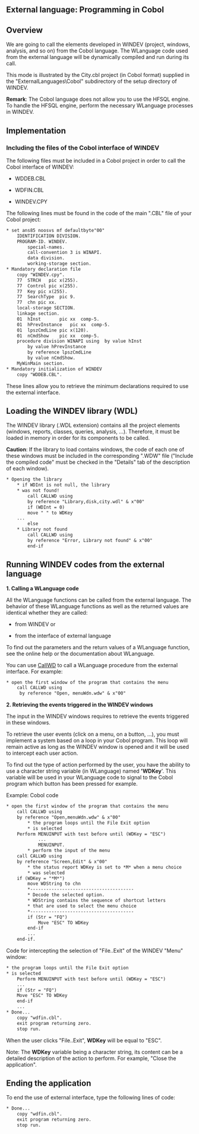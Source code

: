 
## External language: Programming in Cobol
			



<a name="NOTE1"></a>
<a name="NOTE1_1"></a>


## Overview
<a name="overview_ELTTEXTE000142"></a>
We are going to call the elements developed in WINDEV (project, windows, analysis, and so on) from the Cobol language. The WLanguage code used from the external language will be dynamically compiled and run during its call.

This mode is illustrated by the City.cbl project (in Cobol format) supplied in the "ExternalLanguages\\Cobol" subdirectory of the setup directory of WINDEV.

**Remark**: The Cobol language does not allow you to use the HFSQL engine. To handle the HFSQL engine, perform the necessary WLanguage processes in WINDEV.

<a name="NOTE2"></a>
<a name="NOTE2_1"></a>


## Implementation
<a name="implementation_ELTTEXTE000166"></a>


### Including the files of the Cobol interface of WINDEV
<a name="including_the_files_the_cobol_interface_windev_ELTPARAGRAPHE000022"></a>

The following files must be included in a Cobol project in order to call the Cobol interface of WINDEV:

- WDDEB.CBL

- WDFIN.CBL

- WINDEV.CPY




The following lines must be found in the code of the main ".CBL" file of your Cobol project:


```txt
* set ans85 noosvs mf defaultbyte"00"
	IDENTIFICATION DIVISION.
	PROGRAM-ID. WINDEV.
		special-names.
		call-convention 3 is WINAPI.
		data division.
		working-storage section.
* Mandatory declaration file
	copy "WINDEV.cpy".
	77  STRCH	pic x(255).
	77  Control	pic x(255).
	77  Key	pic x(255).
	77  SearchType	pic 9.
	77  chn	pic xx.
	local-storage SECTION.
	linkage section.
	01  hInst		pic xx	comp-5.
	01  hPrevInstance	pic xx	comp-5.
	01  lpszCmdLine	pic x(120).
	01  nCmdShow	pic xx	comp-5.
	procedure division WINAPI using  by value hInst
		by value hPrevInstance
		by reference lpszCmdLine
		by value nCmdShow.
	MyWinMain section.
* Mandatory initialization of WINDEV
	copy "WDDEB.CBL".
```


These lines allow you to retrieve the minimum declarations required to use the external interface.

<a name="NOTE3"></a>
<a name="NOTE3_1"></a>


## Loading the WINDEV library (WDL)
<a name="loading_the_windev_library_wdl_ELTTEXTE000190"></a>
The WINDEV library (.WDL extension) contains all the project elements (windows, reports, classes, queries, analysis, ...). Therefore, it must be loaded in memory in order for its components to be called.

**Caution**: If the library to load contains windows, the code of each one of these windows must be included in the corresponding ".WDW" file ("Include the compiled code" must be checked in the "Details" tab of the description of each window).


```txt
* Opening the library
	* if WDInt is not null, the library
	* was not found!
		call CALLWD using
		by reference "Library,disk,city.wdl" & x"00"
		if (WDInt = 0)
		move " " to WDKey
	...
		else
	* Library not found
		call CALLWD using
		by reference "Error, Library not found" & x"00"
		end-if
```


<a name="NOTE4"></a>
<a name="NOTE4_1"></a>


## Running WINDEV codes from the external language
<a name="running_windev_codes_from_the_external_language_ELTTEXTE000214"></a>
**1. Calling a WLanguage code**

All the WLanguage functions can be called from the external language. The behavior of these WLanguage functions as well as the returned values are identical whether they are called:

- from WINDEV or

- from the interface of external language




To find out the parameters and the return values of a WLanguage function, see the online help or the documentation about WLanguage.

You can use [CallWD](../LangageExt/7510001.md) to call a WLanguage procedure from the external interface. For example:


```txt
* open the first window of the program that contains the menu
	call CALLWD using
	 by reference "Open, menuWdn.wdw" & x"00"
```


**2. Retrieving the events triggered in the WINDEV windows**

The input in the WINDEV windows requires to retrieve the events triggered in these windows.

To retrieve the user events (click on a menu, on a button, ...), you must implement a system based on a loop in your Cobol program. This loop will remain active as long as the WINDEV window is opened and it will be used to intercept each user action.

To find out the type of action performed by the user, you have the ability to use a character string variable (in WLanguage) named **'WDKey**'. This variable will be used in your WLanguage code to signal to the Cobol program which button has been pressed for example.

Example: Cobol code


```txt
* open the first window of the program that contains the menu
	call CALLWD using
	by reference "Open,menuWdn.wdw" & x"00"
		* the program loops until the File Exit option
		* is selected
	Perform MENUINPUT with test before until (WDKey = "ESC")
			...
			MENUINPUT.
		* perform the input of the menu
	call CALLWD using
	by reference "Screen,Edit" & x"00"
		* the status report WDKey is set to *M* when a menu choice
		* was selected
	if (WDKey = "*M*")
		move WDString to chn
		*---------------------------------------
		* Decode the selected option.
		* WDString contains the sequence of shortcut letters
		* that are used to select the menu choice
		*---------------------------------------
		if (Str = "FQ")
			Move "ESC" TO WDKey
		end-if
		...
	end-if.
```


Code for intercepting the selection of "File..Exit" of the WINDEV "Menu" window:


```txt
* the program loops until the File Exit option
* is selected
	Perform MENUINPUT with test before until (WDKey = "ESC")	
	...
	if (Str = "FQ")
	Move "ESC" TO WDKey
	end-if
	...
* Done...
	copy "wdfin.cbl".
	exit program returning zero.
	stop run.
```


When the user clicks "File..Exit", **WDKey** will be equal to "ESC".

Note: The **WDKey** variable being a character string, its content can be a detailed description of the action to perform. For example, "Close the application".

<a name="NOTE5"></a>
<a name="NOTE5_1"></a>


## Ending the application
<a name="ending_the_application_ELTTEXTE000238"></a>
To end the use of external interface, type the following lines of code:


```txt
* Done...
	copy "wdfin.cbl".
	exit program returning zero.
	stop run.
```




